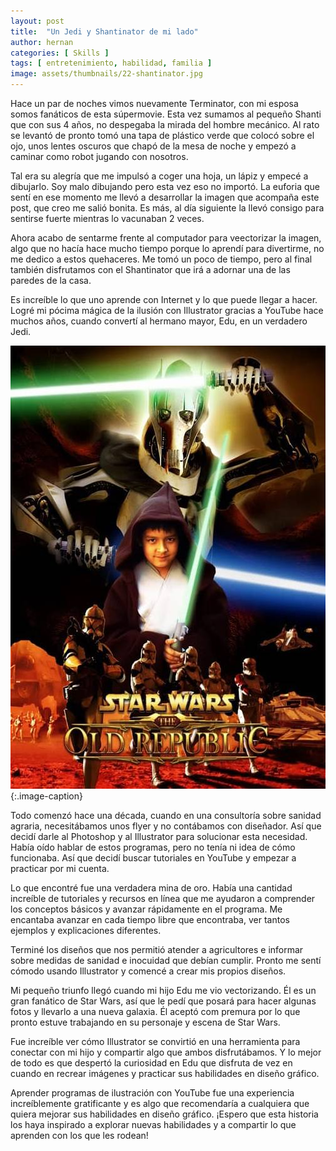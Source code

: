 ```yaml
---
layout: post
title:  "Un Jedi y Shantinator de mi lado"
author: hernan
categories: [ Skills ]
tags: [ entretenimiento, habilidad, familia ]
image: assets/thumbnails/22-shantinator.jpg
---
```


Hace un par de noches vimos nuevamente Terminator, con mi esposa somos fanáticos de esta súpermovie. Esta vez sumamos al pequeño Shanti que con sus 4 años, no despegaba la mirada del hombre mecánico. Al rato se levantó de pronto tomó una tapa de plástico verde que colocó sobre el ojo, unos lentes oscuros que chapó de la mesa de noche y empezó a caminar como robot jugando con nosotros. 

Tal era su alegría que me impulsó a coger una hoja, un lápiz y empecé a dibujarlo. Soy malo dibujando pero esta vez eso no importó. La euforia que sentí en ese momento me llevó a desarrollar la imagen que acompaña este post, que creo me salió bonita. Es más, al día siguiente la llevó consigo para sentirse fuerte mientras lo vacunaban 2 veces. 

Ahora acabo de sentarme frente al computador para veectorizar la imagen, algo que no hacía hace mucho tiempo porque lo aprendí para divertirme, no me dedico a estos quehaceres. Me tomó un poco de tiempo, pero al final también disfrutamos con el Shantinator que irá a adornar una de las paredes de la casa.

Es increíble lo que uno aprende con Internet y lo que puede llegar a hacer. Logré mi pócima mágica de la ilusión con Illustrator gracias a YouTube hace muchos años, cuando convertí al hermano mayor, Edu, en un verdadero Jedi.

![Edu Jedi](https://raw.githubusercontent.com/kanancho/blog/main/assets/thumbnails/22-jedi-edu.jpg)
{:.image-caption}

Todo comenzó hace una década, cuando en una consultoría sobre sanidad agraria, necesitábamos unos flyer y no contábamos con diseñador. Así que decidí darle al Photoshop y al Illustrator para solucionar esta necesidad. Había oído hablar de estos programas, pero no tenía ni idea de cómo funcionaba. Así que decidí buscar tutoriales en YouTube y empezar a practicar por mi cuenta.

Lo que encontré fue una verdadera mina de oro. Había una cantidad increíble de tutoriales y recursos en línea que me ayudaron a comprender los conceptos básicos y avanzar rápidamente en el programa. Me encantaba avanzar en cada tiempo libre que encontraba, ver tantos ejemplos y explicaciones diferentes.

Terminé los diseños que nos permitió atender a agricultores e informar sobre medidas de sanidad e inocuidad que debían cumplir. Pronto me sentí cómodo usando Illustrator y comencé a crear mis propios diseños. 

Mi pequeño triunfo llegó cuando mi hijo Edu me vio vectorizando. Él es un gran fanático de Star Wars, así que le pedí que posará para hacer algunas fotos y llevarlo a una nueva galaxia. Él aceptó com premura por lo que pronto estuve trabajando en su personaje y escena de Star Wars.

Fue increíble ver cómo Illustrator se convirtió en una herramienta para conectar con mi hijo y compartir algo que ambos disfrutábamos. Y lo mejor de todo es que despertó la curiosidad en Edu que disfruta de vez en cuando en recrear imágenes y practicar sus habilidades en diseño gráfico.

Aprender programas de ilustración con YouTube fue una experiencia increíblemente gratificante y es algo que recomendaría a cualquiera que quiera mejorar sus habilidades en diseño gráfico. ¡Espero que esta historia los haya inspirado a explorar nuevas habilidades y a compartir lo que aprenden con los que les rodean!
